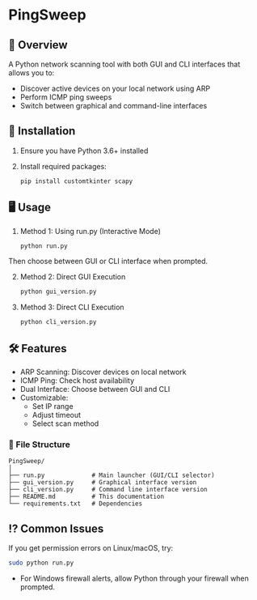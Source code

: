 # PingSweep

## 📌 Overview

A Python network scanning tool with both GUI and CLI interfaces that allows you to:

- Discover active devices on your local network using ARP
- Perform ICMP ping sweeps
- Switch between graphical and command-line interfaces

## 🚀 Installation

1. Ensure you have Python 3.6+ installed

2. Install required packages:

    ```bash
    pip install customtkinter scapy

## 🖥️ Usage

1. Method 1: Using run.py (Interactive Mode)

    ```bash
    python run.py

Then choose between GUI or CLI interface when prompted.

2. Method 2: Direct GUI Execution

    ```bash
    python gui_version.py

3. Method 3: Direct CLI Execution

    ```bash
    python cli_version.py
    ```

## 🛠️ Features

- ARP Scanning: Discover devices on local network
- ICMP Ping: Check host availability
- Dual Interface: Choose between GUI and CLI
- Customizable:
  - Set IP range
  - Adjust timeout
  - Select scan method

### 📂 File Structure

```text
PingSweep/
│
├── run.py             # Main launcher (GUI/CLI selector)
├── gui_version.py     # Graphical interface version
├── cli_version.py     # Command line interface version
├── README.md          # This documentation
└── requirements.txt   # Dependencies
```

## ⁉️ Common Issues

If you get permission errors on Linux/macOS, try:

```bash
sudo python run.py
```

- For Windows firewall alerts, allow Python through your firewall when prompted.
